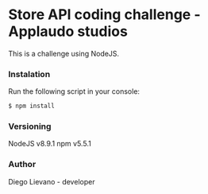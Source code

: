 # Store API coding challenge - Applaudo studios

This is a challenge using NodeJS.

### Instalation

Run the following script in your console:
```javascript
$ npm install 
```
### Versioning 

NodeJS v8.9.1
npm v5.5.1

### Author

Diego Lievano - developer
